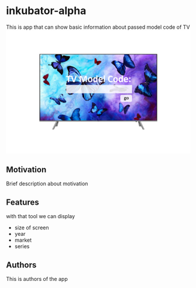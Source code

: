 # inkubator-alpha
This is app that can show basic information about passed model code of TV
![Screen of app](images/ink.png)
## Motivation
Brief description about motivation
## Features 
with that tool we can display 
* size of screen
* year
* market 
* series 
## Authors
This is authors of the app